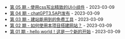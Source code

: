 * [第 05 期 - 使用css写出精致的UI小组件](https://zweekly.zsh.im/posts/05-使用css写出精致的UI小组件) - 2023-03-09
* [第 04 期 - chatGPT3.5API发布](https://zweekly.zsh.im/posts/04-chatGPT3.5API发布) - 2023-03-09
* [第 03 期 - 建站能用到的免费工具](https://zweekly.zsh.im/posts/03-建站能用到的免费工具) - 2023-03-09
* [第 02 期 - 如何使用本项目搭建网站？](https://zweekly.zsh.im/posts/02-如何使用本项目搭建网站？) - 2023-03-09
* [第 01 期 - hello,world！这是一个新的开始](https://zweekly.zsh.im/posts/01-hello,world！这是一个新的开始) - 2023-03-09
